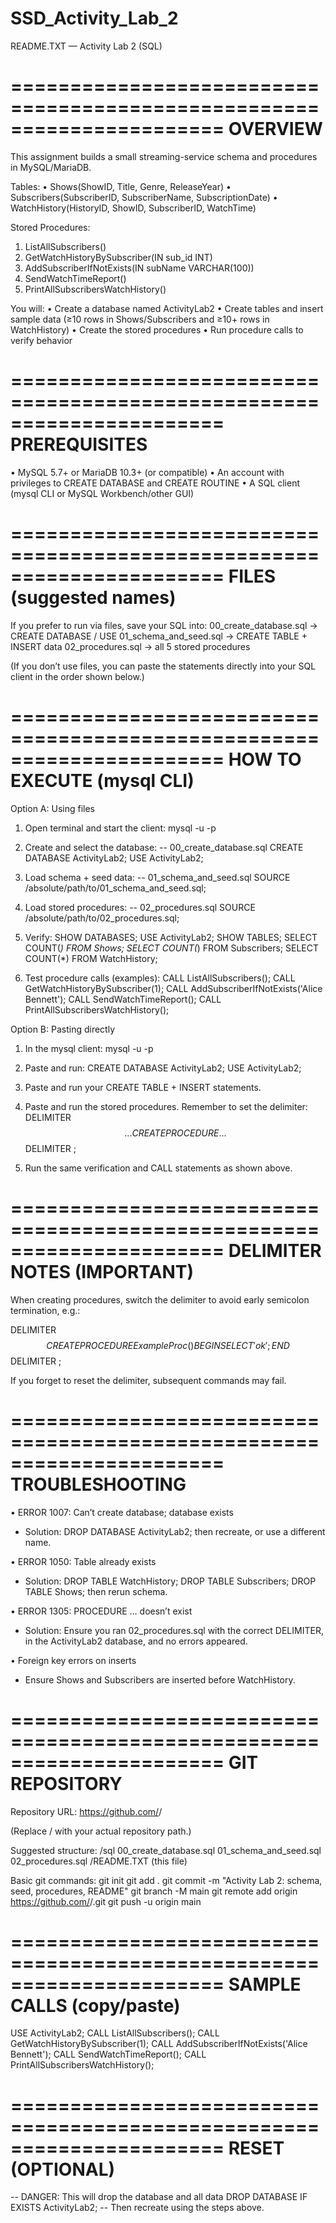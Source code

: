 # SSD_Activity_Lab_2

README.TXT — Activity Lab 2 (SQL)

======================================================================
OVERVIEW
======================================================================
This assignment builds a small streaming-service schema and procedures
in MySQL/MariaDB.

Tables:
  • Shows(ShowID, Title, Genre, ReleaseYear)
  • Subscribers(SubscriberID, SubscriberName, SubscriptionDate)
  • WatchHistory(HistoryID, ShowID, SubscriberID, WatchTime)

Stored Procedures:
  1) ListAllSubscribers()
  2) GetWatchHistoryBySubscriber(IN sub_id INT)
  3) AddSubscriberIfNotExists(IN subName VARCHAR(100))
  4) SendWatchTimeReport()
  5) PrintAllSubscribersWatchHistory()

You will:
  • Create a database named ActivityLab2
  • Create tables and insert sample data (≥10 rows in Shows/Subscribers and ≥10+ rows in WatchHistory)
  • Create the stored procedures
  • Run procedure calls to verify behavior


======================================================================
PREREQUISITES
======================================================================
• MySQL 5.7+ or MariaDB 10.3+ (or compatible)
• An account with privileges to CREATE DATABASE and CREATE ROUTINE
• A SQL client (mysql CLI or MySQL Workbench/other GUI)


======================================================================
FILES (suggested names)
======================================================================
If you prefer to run via files, save your SQL into:
  00_create_database.sql     -> CREATE DATABASE / USE
  01_schema_and_seed.sql     -> CREATE TABLE + INSERT data
  02_procedures.sql          -> all 5 stored procedures

(If you don’t use files, you can paste the statements directly into your SQL client in the order shown below.)


======================================================================
HOW TO EXECUTE (mysql CLI)
======================================================================
Option A: Using files

1) Open terminal and start the client:
   mysql -u <user> -p

2) Create and select the database:
   -- 00_create_database.sql
   CREATE DATABASE ActivityLab2;
   USE ActivityLab2;

3) Load schema + seed data:
   -- 01_schema_and_seed.sql
   SOURCE /absolute/path/to/01_schema_and_seed.sql;

4) Load stored procedures:
   -- 02_procedures.sql
   SOURCE /absolute/path/to/02_procedures.sql;

5) Verify:
   SHOW DATABASES;
   USE ActivityLab2;
   SHOW TABLES;
   SELECT COUNT(*) FROM Shows;
   SELECT COUNT(*) FROM Subscribers;
   SELECT COUNT(*) FROM WatchHistory;

6) Test procedure calls (examples):
   CALL ListAllSubscribers();
   CALL GetWatchHistoryBySubscriber(1);
   CALL AddSubscriberIfNotExists('Alice Bennett');
   CALL SendWatchTimeReport();
   CALL PrintAllSubscribersWatchHistory();


Option B: Pasting directly

1) In the mysql client:
   mysql -u <user> -p

2) Paste and run:
   CREATE DATABASE ActivityLab2;
   USE ActivityLab2;

3) Paste and run your CREATE TABLE + INSERT statements.

4) Paste and run the stored procedures. Remember to set the delimiter:
   DELIMITER $$ 
   ... CREATE PROCEDURE ... $$
   DELIMITER ;

5) Run the same verification and CALL statements as shown above.


======================================================================
DELIMITER NOTES (IMPORTANT)
======================================================================
When creating procedures, switch the delimiter to avoid early semicolon
termination, e.g.:

   DELIMITER $$
   CREATE PROCEDURE ExampleProc()
   BEGIN
       SELECT 'ok';
   END $$
   DELIMITER ;

If you forget to reset the delimiter, subsequent commands may fail.


======================================================================
TROUBLESHOOTING
======================================================================
• ERROR 1007: Can’t create database; database exists
  - Solution: DROP DATABASE ActivityLab2; then recreate, or use a different name.

• ERROR 1050: Table already exists
  - Solution: DROP TABLE WatchHistory; DROP TABLE Subscribers; DROP TABLE Shows; then rerun schema.

• ERROR 1305: PROCEDURE … doesn’t exist
  - Solution: Ensure you ran 02_procedures.sql with the correct DELIMITER, in the ActivityLab2 database, and no errors appeared.

• Foreign key errors on inserts
  - Ensure Shows and Subscribers are inserted before WatchHistory.


======================================================================
GIT REPOSITORY
======================================================================
Repository URL:
  https://github.com/<your-username>/<your-repo-name>

(Replace <your-username>/<your-repo-name> with your actual repository path.)

Suggested structure:
  /sql
    00_create_database.sql
    01_schema_and_seed.sql
    02_procedures.sql
  /README.TXT   (this file)

Basic git commands:
  git init
  git add .
  git commit -m "Activity Lab 2: schema, seed, procedures, README"
  git branch -M main
  git remote add origin https://github.com/<your-username>/<your-repo-name>.git
  git push -u origin main


======================================================================
SAMPLE CALLS (copy/paste)
======================================================================
USE ActivityLab2;
CALL ListAllSubscribers();
CALL GetWatchHistoryBySubscriber(1);
CALL AddSubscriberIfNotExists('Alice Bennett');
CALL SendWatchTimeReport();
CALL PrintAllSubscribersWatchHistory();


======================================================================
RESET (OPTIONAL)
======================================================================
-- DANGER: This will drop the database and all data
DROP DATABASE IF EXISTS ActivityLab2;
-- Then recreate using the steps above.
